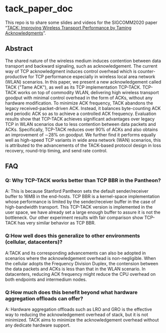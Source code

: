 # tack_paper_doc
This repo is to share some slides and videos for the SIGCOMM2020 paper “[TACK: Improving Wireless Transport Performance by Taming Acknowledgments](http://conferences.sigcomm.org/sigcomm/2020/)”.

## Abstract 

The shared nature of the wireless medium induces contention between data transport and backward signaling, such as acknowledgement. The current way of TCP acknowledgment induces control overhead which is counter-productive for TCP performance especially in wireless local area network (WLAN) scenarios. In this paper, we present a new acknowledgement called TACK ("Tame ACK"), as well as its TCP implementation TCP-TACK. TCP-TACK works on top of commodity WLAN, delivering high wireless transport goodput with minimal control overhead in the form of ACKs, without any hardware modification. To minimize ACK frequency, TACK abandons the legacy received-packet-driven ACK. Instead, it balances byte-counting ACK and periodic ACK so as to achieve a controlled ACK frequency. Evaluation results show that TCP-TACK achieves significant advantages over legacy TCP in WLAN scenarios due to less contention between data packets and ACKs. Specifically, TCP-TACK reduces over 90% of ACKs and also obtains an improvement of ∼28% on goodput. We further find it performs equally well as high-speed TCP variants in wide area network (WAN) scenarios, this is attributed to the advancements of the TACK-based protocol design in loss recovery, round-trip timing, and send rate control.

## FAQ

### Q: Why TCP-TACK works better than TCP BBR in the Pantheon?

A: This is because Stanford Pantheon sets the default sender/receiver buffer to 16MB in the end-hosts. TCP BBR is a kernel-space implementation whose performance is limited by the sender/receiver buffer in the case of high-bandwidth transport. This TCP-TACK version is implemented in the user space, we have already set a large enough buffer to assure it is not the bottleneck. Our other experiment results with fair comparison show TCP-TACK has very similar behavior as TCP BBR.
	
### Q:How well does this generalize to other environments (cellular, datacenters)?

A:TACK and its corresponding advancements can also be adopted in scenarios where the acknowledgement overhead is non-negligible. When the cellular adopts the Frequency Division Duplex, the contension between the data packets and ACKs is less than that in the WLAN scenario. In datacenters, reducing ACK frequency might reduce the CPU overhead on both endpoints and intermedium nodes.

### Q:How much does this benefit beyond what hardware aggregation offloads can offer?

A: Hardware aggregation offloads such as LRO and GRO is the effective way to reducing the acknowledgement overhead of stack, but it is not minimized. TACK aims to minimize the acknowledgement overhead without any dedicate hardware support.


